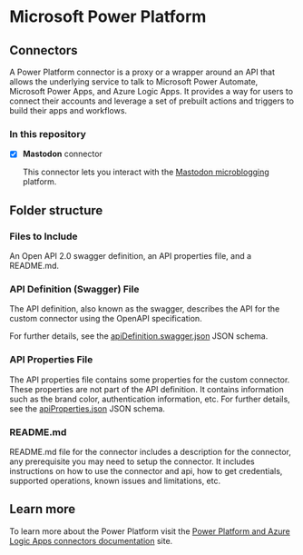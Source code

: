 # Microsoft Power Platform

## Connectors

A Power Platform connector is a proxy or a wrapper around an API that allows the underlying service to talk to Microsoft Power Automate, Microsoft Power Apps, and Azure Logic Apps. It provides a way for users to connect their accounts and leverage a set of prebuilt actions and triggers to build their apps and workflows.

### In this repository

- [X] **Mastodon** connector
  
  This connector lets you interact with the [Mastodon microblogging](https://joinmastodon.org/) platform.

## Folder structure

### Files to Include

An Open API 2.0 swagger definition, an API properties file, and a README.md.

### API Definition (Swagger) File

The API definition, also known as the swagger, describes the API for the custom connector using the OpenAPI specification.

For further details, see the [apiDefinition.swagger.json](schemas/apiDefinition.swagger.schema.json) JSON schema.

### API Properties File

The API properties file contains some properties for the custom connector. These properties are not part of the API definition. It contains information such as the brand color, authentication information, etc.
For further details, see the [apiProperties.json](schemas/paconn-apiProperties.schema.json) JSON schema.

### README.md

README.md file for the connector includes a description for the connector, any prerequisite you may need to setup the connector. It includes instructions on how to use the connector and api, how to get credentials, supported operations, known issues and limitations, etc.

## Learn more

To learn more about the Power Platform visit the [Power Platform and Azure Logic Apps connectors documentation](https://learn.microsoft.com/en-us/connectors/) site.
